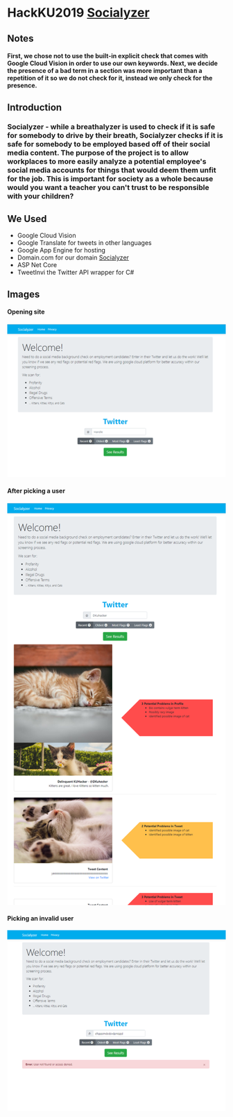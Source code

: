 # HackKU2019 [Socialyzer](http://www.Socialyzer.org)
## Notes
#### First, we chose not to use the built-in explicit check that comes with Google Cloud Vision in order to use our own keywords. Next, we decide the presence of a bad term in a section was more important than a repetition of it so we do not check for it, instead we only check for the presence.
## Introduction
### Socialyzer - while a breathalyzer is used to check if it is safe for somebody to drive by their breath, Socialyzer checks if it is safe for somebody to be employed based off of their social media content. The purpose of the project is to allow workplaces to more easily analyze a potential employee's social media accounts for things that would deem them unfit for the job. This is important for society as a whole because would you want a teacher you can't trust to be responsible with your children?
## We Used
* Google Cloud Vision
* Google Translate for tweets in other languages
* Google App Engine for hosting
* Domain.com for our domain [Socialyzer](http://www.Socialyzer.org)
* ASP Net Core
* TweetInvi the Twitter API wrapper for C#

## Images
#### Opening site
![](images/Socialyzer-Empty.PNG?raw=true)    
#### After picking a user
![](images/Socialyzer.PNG?raw=true)    
#### Picking an invalid user
![](images/Socialyzerbad.png?raw=true)
